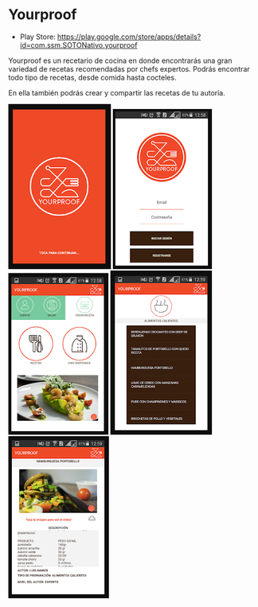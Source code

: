 # Yourproof

* Play Store: https://play.google.com/store/apps/details?id=com.ssm.SOTONativo.yourproof

Yourproof es un recetario de cocina en donde encontrarás una gran variedad de recetas recomendadas por chefs expertos.
Podrás encontrar todo tipo de recetas, desde comida hasta cocteles.

En ella también podrás crear y compartir las recetas de tu autoría.


![1](https://github.com/joagranadosme/Yourproof/blob/master/imgs/1.PNG)
![2](https://github.com/joagranadosme/Yourproof/blob/master/imgs/2.PNG)
![3](https://github.com/joagranadosme/Yourproof/blob/master/imgs/3.PNG)
![4](https://github.com/joagranadosme/Yourproof/blob/master/imgs/4.PNG)
![5](https://github.com/joagranadosme/Yourproof/blob/master/imgs/5.PNG)
